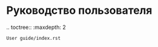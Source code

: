 Руководство пользователя 
================

.. toctree::
    :maxdepth: 2

    User guide/index.rst
